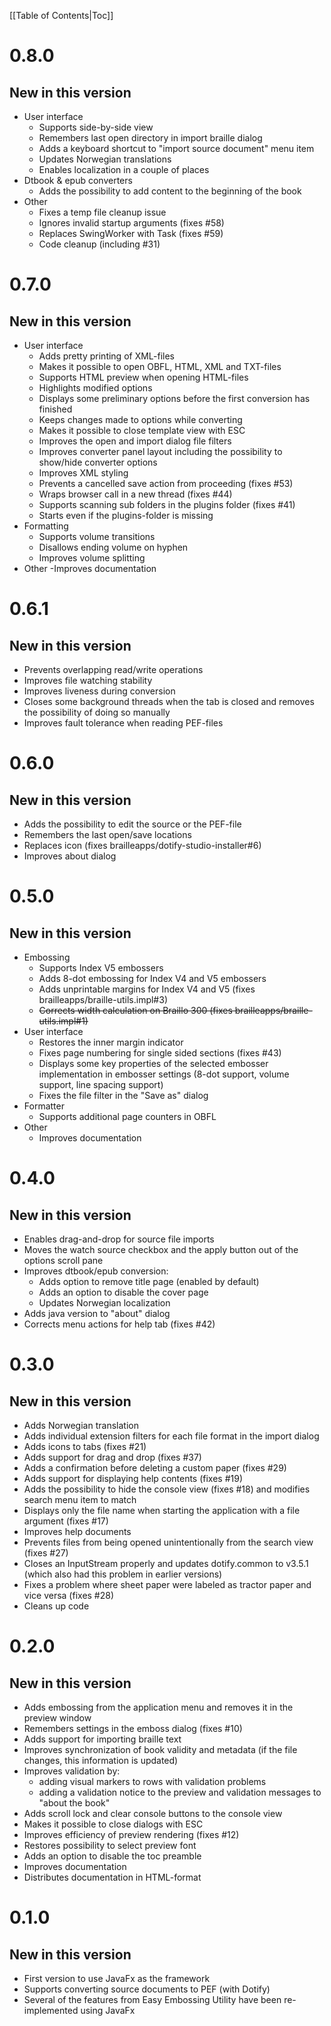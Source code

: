 [[Table of Contents|Toc]]

# 0.8.0 #
## New in this version ##
- User interface
  - Supports side-by-side view
  - Remembers last open directory in import braille dialog
  - Adds a keyboard shortcut to "import source document" menu item
  - Updates Norwegian translations
  - Enables localization in a couple of places
- Dtbook & epub converters
  - Adds the possibility to add content to the beginning of the book
- Other
  - Fixes a temp file cleanup issue
  - Ignores invalid startup arguments (fixes #58)
  - Replaces SwingWorker with Task (fixes #59)
  - Code cleanup (including #31)

# 0.7.0 #
## New in this version ##
- User interface
  - Adds pretty printing of XML-files
  - Makes it possible to open OBFL, HTML, XML and TXT-files
  - Supports HTML preview when opening HTML-files
  - Highlights modified options
  - Displays some preliminary options before the first conversion has finished
  - Keeps changes made to options while converting
  - Makes it possible to close template view with ESC
  - Improves the open and import dialog file filters
  - Improves converter panel layout including the possibility to show/hide converter options
  - Improves XML styling
  - Prevents a cancelled save action from proceeding (fixes #53)
  - Wraps browser call in a new thread (fixes #44)
  - Supports scanning sub folders in the plugins folder (fixes #41)
  - Starts even if the plugins-folder is missing
- Formatting
  - Supports volume transitions
  - Disallows ending volume on hyphen
  - Improves volume splitting
- Other
  -Improves documentation

# 0.6.1 #
## New in this version ##
- Prevents overlapping read/write operations
- Improves file watching stability
- Improves liveness during conversion
- Closes some background threads when the tab is closed and removes the possibility of doing so manually
- Improves fault tolerance when reading PEF-files

# 0.6.0 #
## New in this version ##
- Adds the possibility to edit the source or the PEF-file
- Remembers the last open/save locations
- Replaces icon (fixes brailleapps/dotify-studio-installer#6)
- Improves about dialog

# 0.5.0 #
## New in this version ##
- Embossing
  - Supports Index V5 embossers
  - Adds 8-dot embossing for Index V4 and V5 embossers
  - Adds unprintable margins for Index V4 and V5 (fixes brailleapps/braille-utils.impl#3)
  - ~~Corrects width calculation on Braillo 300 (fixes brailleapps/braille-utils.impl#1)~~
- User interface
  - Restores the inner margin indicator
  - Fixes page numbering for single sided sections (fixes #43)
  - Displays some key properties of the selected embosser implementation in embosser settings (8-dot support, volume support, line spacing support)
  - Fixes the file filter in the "Save as" dialog
- Formatter
  - Supports additional page counters in OBFL
- Other
  - Improves documentation

# 0.4.0 #
## New in this version ##
- Enables drag-and-drop for source file imports
- Moves the watch source checkbox and the apply button out of the options scroll pane
- Improves dtbook/epub conversion:
  - Adds option to remove title page (enabled by default)
  - Adds an option to disable the cover page
  - Updates Norwegian localization
- Adds java version to "about" dialog
- Corrects menu actions for help tab (fixes #42)

# 0.3.0 #
## New in this version ##
- Adds Norwegian translation
- Adds individual extension filters for each file format in the import dialog
- Adds icons to tabs (fixes #21)
- Adds support for drag and drop (fixes #37)
- Adds a confirmation before deleting a custom paper (fixes #29)
- Adds support for displaying help contents (fixes #19)
- Adds the possibility to hide the console view (fixes #18) and modifies search menu item to match
- Displays only the file name when starting the application with a file argument (fixes #17)
- Improves help documents
- Prevents files from being opened unintentionally from the search view (fixes #27)
- Closes an InputStream properly and updates dotify.common to v3.5.1 (which also had this problem in earlier versions)
- Fixes a problem where sheet paper were labeled as tractor paper and vice versa (fixes #28)
- Cleans up code

# 0.2.0 #

## New in this version ##
- Adds embossing from the application menu and removes it in the preview window
- Remembers settings in the emboss dialog (fixes #10)
- Adds support for importing braille text
- Improves synchronization of book validity and metadata (if the file changes, this information is updated)
- Improves validation by:
  - adding visual markers to rows with validation problems
  - adding a validation notice to the preview and validation messages to "about the book"
- Adds scroll lock and clear console buttons to the console view
- Makes it possible to close dialogs with ESC
- Improves efficiency of preview rendering (fixes #12)
- Restores possibility to select preview font
- Adds an option to disable the toc preamble
- Improves documentation
- Distributes documentation in HTML-format

# 0.1.0 #

## New in this version ##
  - First version to use JavaFx as the framework
  - Supports converting source documents to PEF (with Dotify)
  - Several of the features from Easy Embossing Utility have been re-implemented using JavaFx